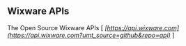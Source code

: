 ## Wixware APIs

The Open Source Wixware APIs [ *[https://api.wixware.com](https://api.wixware.com?umt_source=github&repo=api)* ]